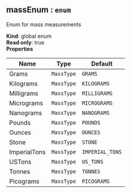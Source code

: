 <a name="massEnum"></a>

## massEnum : <code>enum</code>
Enum for mass measurements

**Kind**: global enum  
**Read only**: true  
**Properties**

| Name | Type | Default |
| --- | --- | --- |
| Grams | <code>MassType</code> | <code>GRAMS</code> | 
| Kilograms | <code>MassType</code> | <code>KILOGRAMS</code> | 
| Milligrams | <code>MassType</code> | <code>MILLIGRAMS</code> | 
| Micrograms | <code>MassType</code> | <code>MICROGRAMS</code> | 
| Nanograms | <code>MassType</code> | <code>NANOGRAMS</code> | 
| Pounds | <code>MassType</code> | <code>POUNDS</code> | 
| Ounces | <code>MassType</code> | <code>OUNCES</code> | 
| Stone | <code>MassType</code> | <code>STONE</code> | 
| ImperialTons | <code>MassType</code> | <code>IMPERIAL_TONS</code> | 
| USTons | <code>MassType</code> | <code>US_TONS</code> | 
| Tonnes | <code>MassType</code> | <code>TONNES</code> | 
| Picograms | <code>MassType</code> | <code>PICOGRAMS</code> | 

